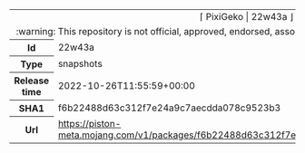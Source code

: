 <html><table>
<tr><td colspan="2" align="center"><img width="0" height="0"><br/>⌈ PixiGeko | 22w43a ⌋<br/><img width="0" height="0"></td></tr>
<tr><td colspan="2" align="center"><img width="0" height="0"><br/>
:warning: This repository is not official, approved, endorsed, associated or connected with Mojang :warning:
<br/><img width="0" height="0"></td></tr>
<tr><th>Id</th><td>22w43a</td></tr>
<tr><th>Type</th><td>snapshots</td></tr>
<tr><th>Release time</th><td>2022-10-26T11:55:59+00:00</td></tr>
<tr><th>SHA1</th><td>f6b22488d63c312f7e24a9c7aecdda078c9523b3</td></tr>
<tr><th>Url</th><td><a href="https://piston-meta.mojang.com/v1/packages/f6b22488d63c312f7e24a9c7aecdda078c9523b3/22w43a.json">https://piston-meta.mojang.com/v1/packages/f6b22488d63c312f7e24a9c7aecdda078c9523b3/22w43a.json</a></td></tr>